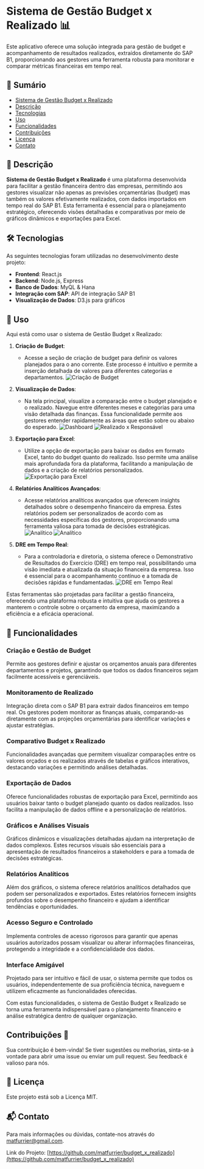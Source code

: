 # Sistema de Gestão Budget x Realizado 📊

Este aplicativo oferece uma solução integrada para gestão de budget e acompanhamento de resultados realizados, extraídos diretamente do SAP B1, proporcionando aos gestores uma ferramenta robusta para monitorar e comparar métricas financeiras em tempo real.

## 📝 Sumário

- [Sistema de Gestão Budget x Realizado](#sistema-de-gestão-budget-x-realizado)
- [Descrição](#descrição)
- [Tecnologias](#tecnologias)
- [Uso](#uso)
- [Funcionalidades](#funcionalidades)
- [Contribuições](#contribuições)
- [Licença](#licença)
- [Contato](#contato)

## 📖 Descrição

**Sistema de Gestão Budget x Realizado** é uma plataforma desenvolvida para facilitar a gestão financeira dentro das empresas, permitindo aos gestores visualizar não apenas as previsões orçamentárias (budget) mas também os valores efetivamente realizados, com dados importados em tempo real do SAP B1. Esta ferramenta é essencial para o planejamento estratégico, oferecendo visões detalhadas e comparativas por meio de gráficos dinâmicos e exportações para Excel.

## 🛠 Tecnologias

As seguintes tecnologias foram utilizadas no desenvolvimento deste projeto:

- **Frontend**: React.js
- **Backend**: Node.js, Express
- **Banco de Dados**: MyQL & Hana
- **Integração com SAP**: API de integração SAP B1
- **Visualização de Dados**: D3.js para gráficos

## 📖 Uso

Aqui está como usar o sistema de Gestão Budget x Realizado:

1. **Criação de Budget**:
   - Acesse a seção de criação de budget para definir os valores planejados para o ano corrente. Este processo é intuitivo e permite a inserção detalhada de valores para diferentes categorias e departamentos.
   ![Criação de Budget](https://github.com/matfurrier/budget_x_realizado/assets/30526394/d7589f37-ac54-4b6b-8c29-ea5809110a1c)

2. **Visualização de Dados**:
   - Na tela principal, visualize a comparação entre o budget planejado e o realizado. Navegue entre diferentes meses e categorias para uma visão detalhada das finanças. Essa funcionalidade permite aos gestores entender rapidamente as áreas que estão sobre ou abaixo do esperado.
   ![Dashboard](https://github.com/matfurrier/budget_x_realizado/assets/30526394/79a2c4fd-cfab-4061-8249-f783fe5d311a)
   ![Realizado x Responsável](https://github.com/matfurrier/budget_x_realizado/assets/30526394/ce061e34-f1d4-4a9c-b5bb-3522e0ebe439)

3. **Exportação para Excel**:
   - Utilize a opção de exportação para baixar os dados em formato Excel, tanto do budget quanto do realizado. Isso permite uma análise mais aprofundada fora da plataforma, facilitando a manipulação de dados e a criação de relatórios personalizados.
   ![Exportação para Excel](https://github.com/matfurrier/budget_x_realizado/assets/30526394/04333977-8ecd-4d0d-a12f-5754f28f5e9d)

4. **Relatórios Analíticos Avançados**:
   - Acesse relatórios analíticos avançados que oferecem insights detalhados sobre o desempenho financeiro da empresa. Estes relatórios podem ser personalizados de acordo com as necessidades específicas dos gestores, proporcionando uma ferramenta valiosa para tomada de decisões estratégicas.
   ![Analítico](https://github.com/matfurrier/budget_x_realizado/assets/30526394/a6872f1b-a80c-46f2-bd51-f966d69547af)
   ![Analítico](https://github.com/matfurrier/budget_x_realizado/assets/30526394/da39dd71-20e6-42ca-a36c-bec25d520c0a)

5. **DRE em Tempo Real**:
   - Para a controladoria e diretoria, o sistema oferece o Demonstrativo de Resultados do Exercício (DRE) em tempo real, possibilitando uma visão imediata e atualizada da situação financeira da empresa. Isso é essencial para o acompanhamento contínuo e a tomada de decisões rápidas e fundamentadas.
   ![DRE em Tempo Real](https://github.com/matfurrier/budget_x_realizado/assets/30526394/32ec583d-9e69-49d6-b2a6-c03f389ec537)


Estas ferramentas são projetadas para facilitar a gestão financeira, oferecendo uma plataforma robusta e intuitiva que ajuda os gestores a manterem o controle sobre o orçamento da empresa, maximizando a eficiência e a eficácia operacional.


## 🌟 Funcionalidades

### Criação e Gestão de Budget
Permite aos gestores definir e ajustar os orçamentos anuais para diferentes departamentos e projetos, garantindo que todos os dados financeiros sejam facilmente acessíveis e gerenciáveis.

### Monitoramento de Realizado
Integração direta com o SAP B1 para extrair dados financeiros em tempo real. Os gestores podem monitorar as finanças atuais, comparando-as diretamente com as projeções orçamentárias para identificar variações e ajustar estratégias.

### Comparativo Budget x Realizado
Funcionalidades avançadas que permitem visualizar comparações entre os valores orçados e os realizados através de tabelas e gráficos interativos, destacando variações e permitindo análises detalhadas.

### Exportação de Dados
Oferece funcionalidades robustas de exportação para Excel, permitindo aos usuários baixar tanto o budget planejado quanto os dados realizados. Isso facilita a manipulação de dados offline e a personalização de relatórios.

### Gráficos e Análises Visuais
Gráficos dinâmicos e visualizações detalhadas ajudam na interpretação de dados complexos. Estes recursos visuais são essenciais para a apresentação de resultados financeiros a stakeholders e para a tomada de decisões estratégicas.

### Relatórios Analíticos
Além dos gráficos, o sistema oferece relatórios analíticos detalhados que podem ser personalizados e exportados. Estes relatórios fornecem insights profundos sobre o desempenho financeiro e ajudam a identificar tendências e oportunidades.

### Acesso Seguro e Controlado
Implementa controles de acesso rigorosos para garantir que apenas usuários autorizados possam visualizar ou alterar informações financeiras, protegendo a integridade e a confidencialidade dos dados.

### Interface Amigável
Projetado para ser intuitivo e fácil de usar, o sistema permite que todos os usuários, independentemente de sua proficiência técnica, naveguem e utilizem eficazmente as funcionalidades oferecidas.

Com estas funcionalidades, o sistema de Gestão Budget x Realizado se torna uma ferramenta indispensável para o planejamento financeiro e análise estratégica dentro de qualquer organização.


## Contribuições 👥

Sua contribuição é bem-vinda! Se tiver sugestões ou melhorias, sinta-se à vontade para abrir uma issue ou enviar um pull request. Seu feedback é valioso para nós.

## 📄 Licença

Este projeto está sob a Licença MIT.

## 📬 Contato

Para mais informações ou dúvidas, contate-nos através do [matfurrier@gmail.com](mailto:matfurrier@gmail.com).

Link do Projeto: [https://github.com/matfurrier/budget_x_realizado](https://github.com/matfurrier/budget_x_realizado)
